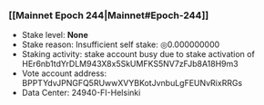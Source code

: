 ### [[Mainnet Epoch 244|Mainnet#Epoch-244]]
* Stake level: **None**
* Stake reason: Insufficient self stake: ◎0.000000000
* Staking activity: stake account busy due to stake activation of HEr6nb1tdYrDLM943X8x5SkUMFKS5NV7zFJb8A18H9m3
* Vote account address: BPPTYdvJPNGFQ5RUwwXVYBKotJvnbuLgFEUNvRixRRGs
* Data Center: 24940-FI-Helsinki